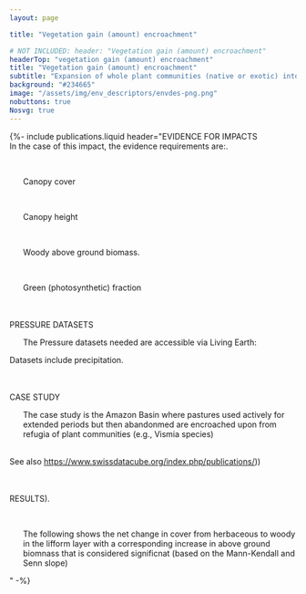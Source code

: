 ```yaml
---
layout: page

title: "Vegetation gain (amount) encroachment"

# NOT INCLUDED: header: "Vegetation gain (amount) encroachment"
headerTop: "vegetation gain (amount) encroachment"
title: "Vegetation gain (amount) encroachment"
subtitle: "Expansion of whole plant communities (native or exotic) into an area as a consequence of an increase in woody plant density or extent so that the natural equilibrium of woody plant layer (trees and shrubs) and herbaceous (grass and forb) layer densities is shifted towards woody species. "
background: "#234665"
image: "/assets/img/env_descriptors/envdes-png.png"
nobuttons: true
Nosvg: true
---
```


{%-
include publications.liquid
header="EVIDENCE FOR IMPACTS <br>  In the case of this impact, the evidence requirements are:.

<br><ul> Canopy cover </ul> 
<br><ul> Canopy height  </ul>
<br><ul> Woody above ground biomass.</ul>
<br><ul> Green (photosynthetic) fraction </ul>

<br><br>PRESSURE DATASETS
<br><ul> The Pressure datasets needed are accessible via Living Earth:</ul>

Datasets include precipitation.</ul>

<br><br>CASE STUDY
<br><ul> The case study is the Amazon Basin where pastures used actively for extended periods but then abandonmed are encroached upon from refugia of plant communities (e.g., Vismia species) </ul>

<br>See also https://www.swissdatacube.org/index.php/publications/))

<br><br>RESULTS).

<br><ul> The following shows the net change in cover from herbaceous to woody in the lifform layer with a corresponding increase in above ground biomnass that is considered significnat (based on the Mann-Kendall and Senn slope) </ul> 

"
-%}
